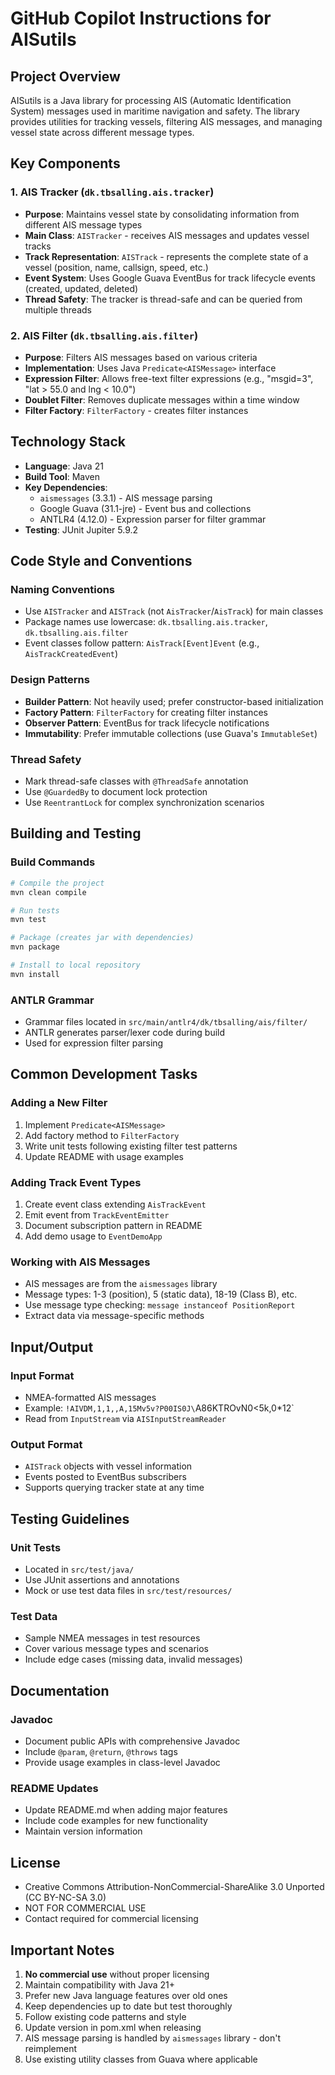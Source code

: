 # GitHub Copilot Instructions for AISutils

## Project Overview

AISutils is a Java library for processing AIS (Automatic Identification System) messages used in maritime navigation and safety. The library provides utilities for tracking vessels, filtering AIS messages, and managing vessel state across different message types.

## Key Components

### 1. AIS Tracker (`dk.tbsalling.ais.tracker`)
- **Purpose**: Maintains vessel state by consolidating information from different AIS message types
- **Main Class**: `AISTracker` - receives AIS messages and updates vessel tracks
- **Track Representation**: `AISTrack` - represents the complete state of a vessel (position, name, callsign, speed, etc.)
- **Event System**: Uses Google Guava EventBus for track lifecycle events (created, updated, deleted)
- **Thread Safety**: The tracker is thread-safe and can be queried from multiple threads

### 2. AIS Filter (`dk.tbsalling.ais.filter`)
- **Purpose**: Filters AIS messages based on various criteria
- **Implementation**: Uses Java `Predicate<AISMessage>` interface
- **Expression Filter**: Allows free-text filter expressions (e.g., "msgid=3", "lat > 55.0 and lng < 10.0")
- **Doublet Filter**: Removes duplicate messages within a time window
- **Filter Factory**: `FilterFactory` - creates filter instances

## Technology Stack

- **Language**: Java 21
- **Build Tool**: Maven
- **Key Dependencies**:
  - `aismessages` (3.3.1) - AIS message parsing
  - Google Guava (31.1-jre) - Event bus and collections
  - ANTLR4 (4.12.0) - Expression parser for filter grammar
- **Testing**: JUnit Jupiter 5.9.2

## Code Style and Conventions

### Naming Conventions
- Use `AISTracker` and `AISTrack` (not `AisTracker`/`AisTrack`) for main classes
- Package names use lowercase: `dk.tbsalling.ais.tracker`, `dk.tbsalling.ais.filter`
- Event classes follow pattern: `AisTrack[Event]Event` (e.g., `AisTrackCreatedEvent`)

### Design Patterns
- **Builder Pattern**: Not heavily used; prefer constructor-based initialization
- **Factory Pattern**: `FilterFactory` for creating filter instances
- **Observer Pattern**: EventBus for track lifecycle notifications
- **Immutability**: Prefer immutable collections (use Guava's `ImmutableSet`)

### Thread Safety
- Mark thread-safe classes with `@ThreadSafe` annotation
- Use `@GuardedBy` to document lock protection
- Use `ReentrantLock` for complex synchronization scenarios

## Building and Testing

### Build Commands
```bash
# Compile the project
mvn clean compile

# Run tests
mvn test

# Package (creates jar with dependencies)
mvn package

# Install to local repository
mvn install
```

### ANTLR Grammar
- Grammar files located in `src/main/antlr4/dk/tbsalling/ais/filter/`
- ANTLR generates parser/lexer code during build
- Used for expression filter parsing

## Common Development Tasks

### Adding a New Filter
1. Implement `Predicate<AISMessage>`
2. Add factory method to `FilterFactory`
3. Write unit tests following existing filter test patterns
4. Update README with usage examples

### Adding Track Event Types
1. Create event class extending `AisTrackEvent`
2. Emit event from `TrackEventEmitter`
3. Document subscription pattern in README
4. Add demo usage to `EventDemoApp`

### Working with AIS Messages
- AIS messages are from the `aismessages` library
- Message types: 1-3 (position), 5 (static data), 18-19 (Class B), etc.
- Use message type checking: `message instanceof PositionReport`
- Extract data via message-specific methods

## Input/Output

### Input Format
- NMEA-formatted AIS messages
- Example: `!AIVDM,1,1,,A,15Mv5v?P00IS0J\`A86KTROvN0<5k,0*12`
- Read from `InputStream` via `AISInputStreamReader`

### Output Format
- `AISTrack` objects with vessel information
- Events posted to EventBus subscribers
- Supports querying tracker state at any time

## Testing Guidelines

### Unit Tests
- Located in `src/test/java/`
- Use JUnit assertions and annotations
- Mock or use test data files in `src/test/resources/`

### Test Data
- Sample NMEA messages in test resources
- Cover various message types and scenarios
- Include edge cases (missing data, invalid messages)

## Documentation

### Javadoc
- Document public APIs with comprehensive Javadoc
- Include `@param`, `@return`, `@throws` tags
- Provide usage examples in class-level Javadoc

### README Updates
- Update README.md when adding major features
- Include code examples for new functionality
- Maintain version information

## License

- Creative Commons Attribution-NonCommercial-ShareAlike 3.0 Unported (CC BY-NC-SA 3.0)
- NOT FOR COMMERCIAL USE
- Contact required for commercial licensing

## Important Notes

1. **No commercial use** without proper licensing
2. Maintain compatibility with Java 21+
3. Prefer new Java language features over old ones
4. Keep dependencies up to date but test thoroughly
5. Follow existing code patterns and style
6. Update version in pom.xml when releasing
7. AIS message parsing is handled by `aismessages` library - don't reimplement
8. Use existing utility classes from Guava where applicable
